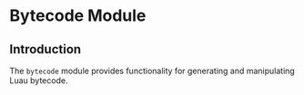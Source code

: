 # Bytecode Module

## Introduction

The `bytecode` module provides functionality for generating and manipulating
Luau bytecode.

